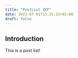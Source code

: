 ```yaml
---
title: "PostList ZKP"
date: 2023-07-01T13:25:33+02:00
draft: false
---
```


## Introduction

This is a post list!
